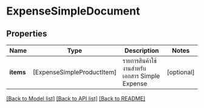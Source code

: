 # ExpenseSimpleDocument

## Properties
Name | Type | Description | Notes
------------ | ------------- | ------------- | -------------
**items** | [ExpenseSimpleProductItem] | รายการสินค้าใช้งานสำหรับเอกสาร Simple Expense | [optional] 

[[Back to Model list]](../README.md#documentation-for-models) [[Back to API list]](../README.md#documentation-for-api-endpoints) [[Back to README]](../README.md)


